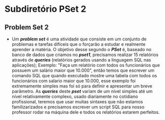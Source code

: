 # Subdiretório PSet 2

## Problem Set 2
- Um ***problem set*** é uma atividade que consiste em um conjunto de problemas e tarefas difíceis que o forçarão a estudar e realmente aprender a matéria. O objetivo desse segundo o ***PSet*** é, baseado no banco de dados que criamos no ***pset1***, precisamos realizar 15 relatórios através de ***queries*** (relatórios gerados usando a linguagem SQL nas aplicações); Exemplo: "Faça um relatório com todos os funcionários que possuem um salário maior que 10.000", então temos que escrever um comando SQL que quando executado mostre uma tabela com todos os funcionários com salario maior que 10.000, esse exemplo foi extremamente simples mas foi só para definir e apresentar um breve parâmetro. As ***queries*** deste ***pset*** variam de um nível simples até um nível relativamente complexo, usado diariamente no cotidiano profissional, teremos que usar muitas sintaxes que não estamos familizarizados e precisamos escrever um script SQL para nosso professor rodar na máquina dele e todos os relatórios estarem perfeitos.

